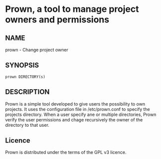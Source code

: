 Prown, a tool to manage project owners and permissions
======================================================

## NAME

prown - Change project owner 

## SYNOPSIS

    prown DIRECTORY(s)

## DESCRIPTION

Prown is a simple tool developed to give users the possibility to own projects. It uses the configuration file in /etc/prown.conf to specify the projects directory. When a user specify ane or multiple directories, Prown verify the user permissions and chage recursively the owner of the directory to that user.

Licence
-------

Prown is distributed under the terms of the GPL v3 licence.
